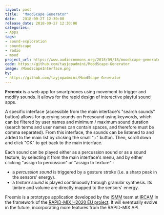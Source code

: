 ```yaml
---
layout: post
title:  "MoodScape Generator"
date:   2018-09-27 12:30:00
release_date: 2018-09-27 12:30:00
categories: 
- Apps
tags: 
- sound-exploration
- soundscape
- radio
- mood
project_url: https://www.audiocommons.org/2018/09/18/moodscape-generator.html
code: https://github.com/tayjopadmini/MoodScape-Generator
image: /MoodScapeInterface.png
by: 
- https://github.com/tayjopadmini/MoodScape-Generator
---
```


**Freemix** is a web app for smartphones using movement to trigger and modify sounds.
It allows for the rapid design of interactive playful sound apps.

A specific interface (accessible from the main interface's "search sounds" button) allows for querying sounds on Freesound using keywords, which can be filtered by user names and minimum / maximum sound duration (search terms and user names can contain spaces, and therefore must be comma separated). From this interface, the sounds can be listened to and added to the main list by clicking the small "+" button. Then, scroll down and click "OK" to get back to the main interface.

Each sound can be played either as a percussion sound or as a sound texture, by selecting it from the main interface's menu, and by either clicking "assign to percussion" or "assign to texture" :
 * a *percussion sound* is triggered by a gesture stroke (i.e. a sharp peak in the sensors' energy).
 * a *texture sound* is played continuously through granular synthesis. Its timbre and volume are directly mapped to the sensors' energy.

Freemix is a prototype application developed by the [ISMM](http://ismm.ircam.fr/) team at [IRCAM](https://www.ircam.fr/) in the framework of the [RAPID-MIX H2020 EU project](http://rapidmix.goldsmithsdigital.com/). It will eventually evolve in the future, incorporating more features from the RAPID-MIX API.

